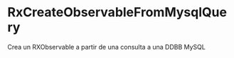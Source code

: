 # RxCreateObservableFromMysqlQuery

Crea  un RXObservable a partir de una consulta a una DDBB MySQL
